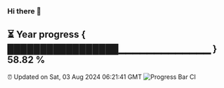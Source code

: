 ### Hi there 👋
⏳ Year progress { █████████████████▁▁▁▁▁▁▁▁▁▁▁▁▁ } 58.82 %
---
⏰ Updated on Sat, 03 Aug 2024 06:21:41 GMT
![Progress Bar CI](https://github.com/liununu/liununu/workflows/Progress%20Bar%20CI/badge.svg)
